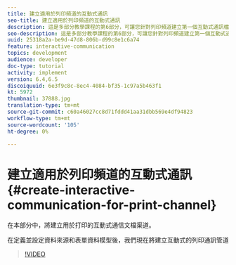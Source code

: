 ```yaml
---
title: 建立適用於列印頻道的互動式通訊
seo-title: 建立適用於列印頻道的互動式通訊
description: 這是多部分教學課程的第6部分，可讓您針對列印頻道建立第一個互動式通訊檔案。 在本部分中，將建立用於打印的互動式通信文檔渠道。
seo-description: 這是多部分教學課程的第6部分，可讓您針對列印頻道建立第一個互動式通訊檔案。 在本部分中，將建立用於打印的互動式通信文檔渠道。
uuid: 25318a2a-be9d-47d8-806b-d99c8e1c6a74
feature: interactive-communication
topics: development
audience: developer
doc-type: tutorial
activity: implement
version: 6.4,6.5
discoiquuid: 6e3f9c8c-8ec4-4084-bf35-1c97a5b463f1
kt: 5972
thumbnail: 37888.jpg
translation-type: tm+mt
source-git-commit: c60a46027cc8d71fddd41aa31dbb569e4df94823
workflow-type: tm+mt
source-wordcount: '105'
ht-degree: 0%

---
```



# 建立適用於列印頻道的互動式通訊 {#create-interactive-communication-for-print-channel}

在本部分中，將建立用於打印的互動式通信文檔渠道。

在定義並設定資料來源和表單資料模型後，我們現在將建立互動式的列印通訊管道

>[!VIDEO](https://video.tv.adobe.com/v/37888/?quality=9)
